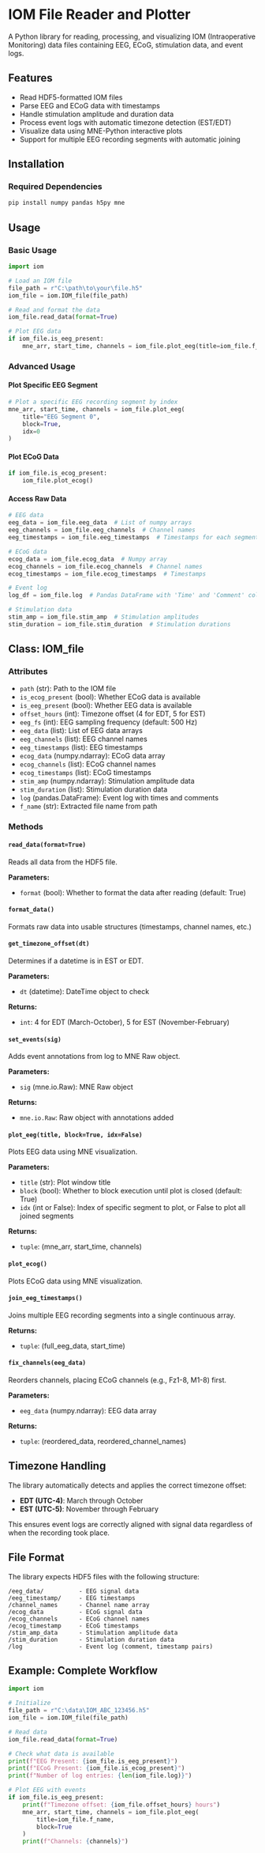 # IOM File Reader and Plotter

A Python library for reading, processing, and visualizing IOM (Intraoperative Monitoring) data files containing EEG, ECoG, stimulation data, and event logs.

## Features

- Read HDF5-formatted IOM files
- Parse EEG and ECoG data with timestamps
- Handle stimulation amplitude and duration data
- Process event logs with automatic timezone detection (EST/EDT)
- Visualize data using MNE-Python interactive plots
- Support for multiple EEG recording segments with automatic joining

## Installation

### Required Dependencies

```bash
pip install numpy pandas h5py mne
```

## Usage

### Basic Usage

```python
import iom

# Load an IOM file
file_path = r"C:\path\to\your\file.h5"
iom_file = iom.IOM_file(file_path)

# Read and format the data
iom_file.read_data(format=True)

# Plot EEG data
if iom_file.is_eeg_present:
    mne_arr, start_time, channels = iom_file.plot_eeg(title=iom_file.f_name)
```

### Advanced Usage

#### Plot Specific EEG Segment

```python
# Plot a specific EEG recording segment by index
mne_arr, start_time, channels = iom_file.plot_eeg(
    title="EEG Segment 0", 
    block=True, 
    idx=0
)
```

#### Plot ECoG Data

```python
if iom_file.is_ecog_present:
    iom_file.plot_ecog()
```

#### Access Raw Data

```python
# EEG data
eeg_data = iom_file.eeg_data  # List of numpy arrays
eeg_channels = iom_file.eeg_channels  # Channel names
eeg_timestamps = iom_file.eeg_timestamps  # Timestamps for each segment

# ECoG data
ecog_data = iom_file.ecog_data  # Numpy array
ecog_channels = iom_file.ecog_channels  # Channel names
ecog_timestamps = iom_file.ecog_timestamps  # Timestamps

# Event log
log_df = iom_file.log  # Pandas DataFrame with 'Time' and 'Comment' columns

# Stimulation data
stim_amp = iom_file.stim_amp  # Stimulation amplitudes
stim_duration = iom_file.stim_duration  # Stimulation durations
```

## Class: IOM_file

### Attributes

- `path` (str): Path to the IOM file
- `is_ecog_present` (bool): Whether ECoG data is available
- `is_eeg_present` (bool): Whether EEG data is available
- `offset_hours` (int): Timezone offset (4 for EDT, 5 for EST)
- `eeg_fs` (int): EEG sampling frequency (default: 500 Hz)
- `eeg_data` (list): List of EEG data arrays
- `eeg_channels` (list): EEG channel names
- `eeg_timestamps` (list): EEG timestamps
- `ecog_data` (numpy.ndarray): ECoG data array
- `ecog_channels` (list): ECoG channel names
- `ecog_timestamps` (list): ECoG timestamps
- `stim_amp` (numpy.ndarray): Stimulation amplitude data
- `stim_duration` (list): Stimulation duration data
- `log` (pandas.DataFrame): Event log with times and comments
- `f_name` (str): Extracted file name from path

### Methods

#### `read_data(format=True)`
Reads all data from the HDF5 file.

**Parameters:**
- `format` (bool): Whether to format the data after reading (default: True)

#### `format_data()`
Formats raw data into usable structures (timestamps, channel names, etc.)

#### `get_timezone_offset(dt)`
Determines if a datetime is in EST or EDT.

**Parameters:**
- `dt` (datetime): DateTime object to check

**Returns:**
- `int`: 4 for EDT (March-October), 5 for EST (November-February)

#### `set_events(sig)`
Adds event annotations from log to MNE Raw object.

**Parameters:**
- `sig` (mne.io.Raw): MNE Raw object

**Returns:**
- `mne.io.Raw`: Raw object with annotations added

#### `plot_eeg(title, block=True, idx=False)`
Plots EEG data using MNE visualization.

**Parameters:**
- `title` (str): Plot window title
- `block` (bool): Whether to block execution until plot is closed (default: True)
- `idx` (int or False): Index of specific segment to plot, or False to plot all joined segments

**Returns:**
- `tuple`: (mne_arr, start_time, channels)

#### `plot_ecog()`
Plots ECoG data using MNE visualization.

#### `join_eeg_timestamps()`
Joins multiple EEG recording segments into a single continuous array.

**Returns:**
- `tuple`: (full_eeg_data, start_time)

#### `fix_channels(eeg_data)`
Reorders channels, placing ECoG channels (e.g., Fz1-8, M1-8) first.

**Parameters:**
- `eeg_data` (numpy.ndarray): EEG data array

**Returns:**
- `tuple`: (reordered_data, reordered_channel_names)

## Timezone Handling

The library automatically detects and applies the correct timezone offset:
- **EDT (UTC-4)**: March through October
- **EST (UTC-5)**: November through February

This ensures event logs are correctly aligned with signal data regardless of when the recording took place.

## File Format

The library expects HDF5 files with the following structure:

```
/eeg_data/          - EEG signal data
/eeg_timestamp/     - EEG timestamps
/channel_names      - Channel name array
/ecog_data          - ECoG signal data
/ecog_channels      - ECoG channel names
/ecog_timestamp     - ECoG timestamps
/stim_amp_data      - Stimulation amplitude data
/stim_duration      - Stimulation duration data
/log                - Event log (comment, timestamp pairs)
```

## Example: Complete Workflow

```python
import iom

# Initialize
file_path = r"C:\data\IOM_ABC_123456.h5"
iom_file = iom.IOM_file(file_path)

# Read data
iom_file.read_data(format=True)

# Check what data is available
print(f"EEG Present: {iom_file.is_eeg_present}")
print(f"ECoG Present: {iom_file.is_ecog_present}")
print(f"Number of log entries: {len(iom_file.log)}")

# Plot EEG with events
if iom_file.is_eeg_present:
    print(f"Timezone offset: {iom_file.offset_hours} hours")
    mne_arr, start_time, channels = iom_file.plot_eeg(
        title=iom_file.f_name,
        block=True
    )
    print(f"Channels: {channels}")
```


